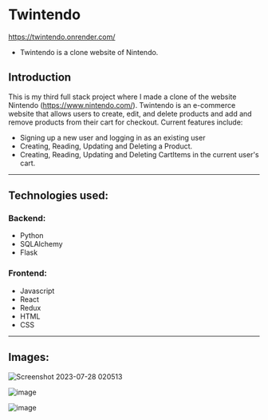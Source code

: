 # Twintendo
https://twintendo.onrender.com/

* Twintendo is a clone website of Nintendo.

## Introduction

This is my third full stack project where I made a clone of the website Nintendo (https://www.nintendo.com/). Twintendo is an e-commerce website that allows users to create, edit, and delete products and add and remove products from their cart for checkout. Current features include:

* Signing up a new user and logging in as an existing user
* Creating, Reading, Updating and Deleting a Product.
* Creating, Reading, Updating and Deleting CartItems in the current user's cart.

--------------------------------------------------------------------------------------------------------------------------------------

## Technologies used:

   ### Backend:
   * Python
   * SQLAlchemy
   * Flask
   ### Frontend:
   * Javascript
   * React
   * Redux
   * HTML
   * CSS

---------------------------------------------------------------------------------------------------------------------------

## Images:

![Screenshot 2023-07-28 020513](https://github.com/kwoncalvin/Nintendo-Clone/assets/122849162/90034088-89fc-4bc6-af47-690978d3fbd1)

![image](https://github.com/kwoncalvin/Nintendo-Clone/assets/122849162/0b2b4c4e-808d-4bb6-aa5a-636ad154c7a4)

![image](https://github.com/kwoncalvin/Nintendo-Clone/assets/122849162/4fba6f33-2722-4948-ab66-d424dd653b3f)


